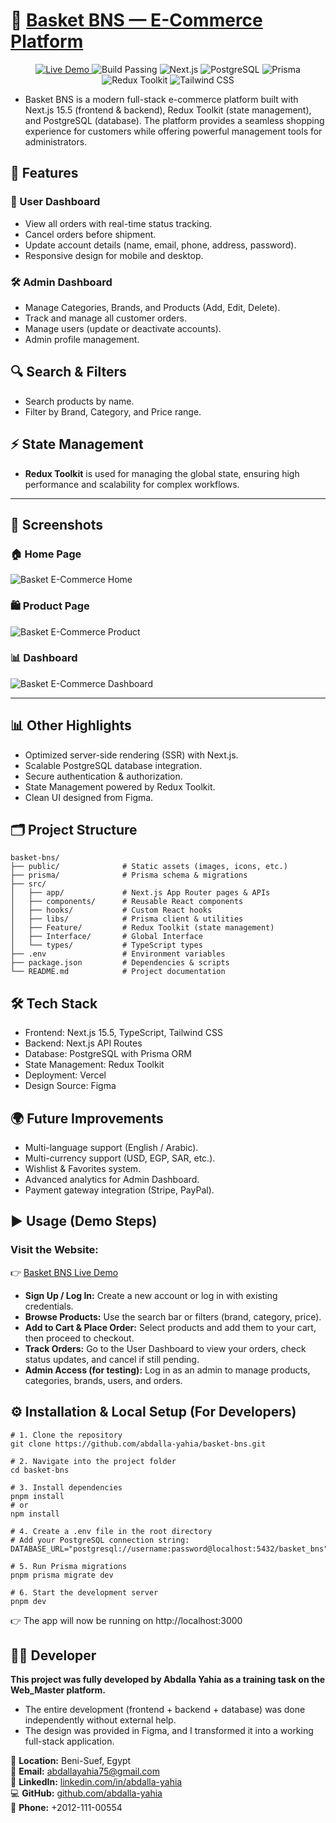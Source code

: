 
# 🛒 [Basket BNS — E-Commerce Platform](https://basket-bns.vercel.app/)

<p align="center"> 
  <a href="https://basket-bns.vercel.app/"> 
    <img src="https://img.shields.io/badge/Live-Demo-brightgreen?style=for-the-badge&logo=vercel" alt="Live Demo" /> 
  </a> 
  <img src="https://img.shields.io/badge/Build-Passing-brightgreen?style=for-the-badge&logo=github" alt="Build Passing" /> 
  <img src="https://img.shields.io/badge/Next.js-15.5-000000?style=for-the-badge&logo=next.js" alt="Next.js" /> 
  <img src="https://img.shields.io/badge/PostgreSQL-Database-336791?style=for-the-badge&logo=postgresql" alt="PostgreSQL" /> 
  <img src="https://img.shields.io/badge/Prisma-ORM-2D3748?style=for-the-badge&logo=prisma" alt="Prisma" /> 
  <img src="https://img.shields.io/badge/Redux-Toolkit-764ABC?style=for-the-badge&logo=redux" alt="Redux Toolkit" /> 
  <img src="https://img.shields.io/badge/Tailwind-CSS-38B2AC?style=for-the-badge&logo=tailwind-css" alt="Tailwind CSS" /> 
</p>

- Basket BNS is a modern full-stack e-commerce platform built with Next.js 15.5 (frontend & backend), Redux Toolkit (state management), and PostgreSQL (database).
  The platform provides a seamless shopping experience for customers while offering powerful management tools for administrators.

## 🚀 Features

### 👤 User Dashboard

- View all orders with real-time status tracking.
- Cancel orders before shipment.
- Update account details (name, email, phone, address, password).
- Responsive design for mobile and desktop.

### 🛠️ Admin Dashboard

- Manage Categories, Brands, and Products (Add, Edit, Delete).
- Track and manage all customer orders.
- Manage users (update or deactivate accounts).
- Admin profile management.

## 🔍 Search & Filters

- Search products by name.
- Filter by Brand, Category, and Price range.

## ⚡ State Management

- **Redux Toolkit** is used for managing the global state, ensuring high performance and scalability for complex workflows.

---

## 📸 Screenshots

### 🏠 Home Page
![Basket E-Commerce Home](./home_screenshot.png)

### 🛍️ Product Page
![Basket E-Commerce Product](./product_screenshot.png)

### 📊 Dashboard
![Basket E-Commerce Dashboard](./dashboard_screenshot.png)

---

## 📊 Other Highlights

- Optimized server-side rendering (SSR) with Next.js.
- Scalable PostgreSQL database integration.
- Secure authentication & authorization.
- State Management powered by Redux Toolkit.
- Clean UI designed from Figma.

## 🗂️ Project Structure

```
basket-bns/
├── public/              # Static assets (images, icons, etc.)
├── prisma/              # Prisma schema & migrations
├── src/
│   ├── app/             # Next.js App Router pages & APIs
│   ├── components/      # Reusable React components
│   ├── hooks/           # Custom React hooks
│   ├── libs/            # Prisma client & utilities
│   ├── Feature/         # Redux Toolkit (state management)
│   ├── Interface/       # Global Interface
│   └── types/           # TypeScript types
├── .env                 # Environment variables
├── package.json         # Dependencies & scripts
└── README.md            # Project documentation

```

## 🛠️ Tech Stack

- Frontend: Next.js 15.5, TypeScript, Tailwind CSS
- Backend: Next.js API Routes
- Database: PostgreSQL with Prisma ORM
- State Management: Redux Toolkit
- Deployment: Vercel
- Design Source: Figma

## 🌍 Future Improvements

- Multi-language support (English / Arabic).
- Multi-currency support (USD, EGP, SAR, etc.).
- Wishlist & Favorites system.
- Advanced analytics for Admin Dashboard.
- Payment gateway integration (Stripe, PayPal).

## ▶️ Usage (Demo Steps)

### Visit the Website:

👉 [Basket BNS Live Demo](https://basket-bns.vercel.app/)

- **Sign Up / Log In:** Create a new account or log in with existing credentials.
- **Browse Products:** Use the search bar or filters (brand, category, price).
- **Add to Cart & Place Order:** Select products and add them to your cart, then proceed to checkout.
- **Track Orders:** Go to the User Dashboard to view your orders, check status updates, and cancel if still pending.
- **Admin Access (for testing):** Log in as an admin to manage products, categories, brands, users, and orders.

## ⚙️ Installation & Local Setup (For Developers)

```
# 1. Clone the repository
git clone https://github.com/abdalla-yahia/basket-bns.git

# 2. Navigate into the project folder
cd basket-bns

# 3. Install dependencies
pnpm install
# or
npm install

# 4. Create a .env file in the root directory
# Add your PostgreSQL connection string:
DATABASE_URL="postgresql://username:password@localhost:5432/basket_bns"

# 5. Run Prisma migrations
pnpm prisma migrate dev

# 6. Start the development server
pnpm dev

```

👉 The app will now be running on http://localhost:3000

## 👨‍💻 Developer

**This project was fully developed by Abdalla Yahia as a training task on the Web_Master platform.**  
- The entire development (frontend + backend + database) was done independently without external help.  
- The design was provided in Figma, and I transformed it into a working full-stack application.

📍 **Location:** Beni-Suef, Egypt  
📧 **Email:** abdallayahia75@gmail.com  
🔗 **LinkedIn:** [linkedin.com/in/abdalla-yahia](https://linkedin.com/in/abdalla-yahia)  
💻 **GitHub:** [github.com/abdalla-yahia](https://github.com/abdalla-yahia)  
📱 **Phone:** +2012-111-00554
